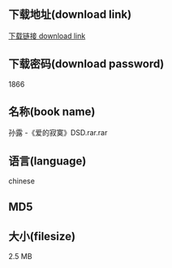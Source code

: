 ## 下载地址(download link)
[下载链接 download link](https://tutu365.netlify.app/?s=%E5%AD%99%E9%9C%B2+-%E3%80%8A%E7%88%B1%E7%9A%84%E5%AF%82%E5%AF%9E%E3%80%8BDSD.rar)

## 下载密码(download password)
1866

## 名称(book name)
孙露 -《爱的寂寞》DSD.rar.rar

## 语言(language)
chinese

## MD5


## 大小(filesize)
2.5 MB
